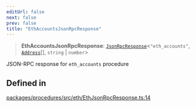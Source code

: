 ```yaml
---
editUrl: false
next: false
prev: false
title: "EthAccountsJsonRpcResponse"
---
```


> **EthAccountsJsonRpcResponse**: [`JsonRpcResponse`](/reference/tevm/jsonrpc/type-aliases/jsonrpcresponse/)\<`"eth_accounts"`, [`Address`](/reference/tevm/utils/type-aliases/address/)[], `string` \| `number`\>

JSON-RPC response for `eth_accounts` procedure

## Defined in

[packages/procedures/src/eth/EthJsonRpcResponse.ts:14](https://github.com/evmts/tevm-monorepo/blob/main/packages/procedures/src/eth/EthJsonRpcResponse.ts#L14)
